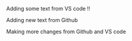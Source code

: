 Adding some text from VS code !!

Adding new text from Github

Making more changes from Github and VS code
